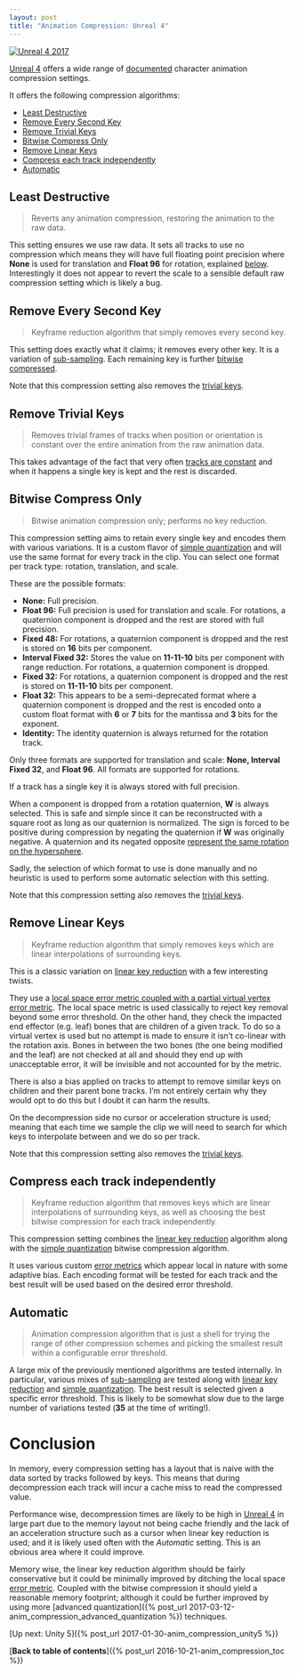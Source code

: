 ```yaml
---
layout: post
title: "Animation Compression: Unreal 4"
---
```

[![Unreal 4 2017](https://img.youtube.com/vi/WC6Xx_jLXmg/0.jpg)](https://www.youtube.com/watch?v=WC6Xx_jLXmg "Unreal 4 2017")

[Unreal 4](https://en.wikipedia.org/wiki/Unreal_Engine#Unreal_Engine_4) offers a wide range of [documented](https://docs.unrealengine.com/latest/INT/Engine/Animation/Sequences/) character animation compression settings.

It offers the following compression algorithms:

*   [Least Destructive](http://nfrechette.github.io/2017/01/11/anim_compression_unreal4/#least_destructive)
*   [Remove Every Second Key](http://nfrechette.github.io/2017/01/11/anim_compression_unreal4/#second_key)
*   [Remove Trivial Keys](http://nfrechette.github.io/2017/01/11/anim_compression_unreal4/#trivial_keys)
*   [Bitwise Compress Only](http://nfrechette.github.io/2017/01/11/anim_compression_unreal4/#bitwise_only)
*   [Remove Linear Keys](http://nfrechette.github.io/2017/01/11/anim_compression_unreal4/#remove_linear)
*   [Compress each track independently](http://nfrechette.github.io/2017/01/11/anim_compression_unreal4/#compress_independently)
*   [Automatic](http://nfrechette.github.io/2017/01/11/anim_compression_unreal4/#automatic_setting)

## Least Destructive
>  Reverts any animation compression, restoring the animation to the raw data.

This setting ensures we use raw data. It sets all tracks to use no compression which means they will have full floating point precision where **None** is used for translation and **Float 96** for rotation, explained [below](http://nfrechette.github.io/2017/01/11/anim_compression_unreal4/#bitwise_only). Interestingly it does not appear to revert the scale to a sensible default raw compression setting which is likely a bug.

## Remove Every Second Key
>  Keyframe reduction algorithm that simply removes every second key.

This setting does exactly what it claims; it removes every other key. It is a variation of [sub-sampling](http://nfrechette.github.io/2016/11/17/anim_compression_sub_sampling/). Each remaining key is further [bitwise compressed](http://nfrechette.github.io/2017/01/11/anim_compression_unreal4/#bitwise_only).

Note that this compression setting also removes the [trivial keys](http://nfrechette.github.io/2017/01/11/anim_compression_unreal4/#trivial_keys).

## Remove Trivial Keys
>  Removes trivial frames of tracks when position or orientation is constant over the entire animation from the raw animation data.

This takes advantage of the fact that very often [tracks are constant](http://nfrechette.github.io/2016/11/03/anim_compression_constant_tracks/) and when it happens a single key is kept and the rest is discarded.

## Bitwise Compress Only
>  Bitwise animation compression only; performs no key reduction.

This compression setting aims to retain every single key and encodes them with various variations. It is a custom flavor of [simple quantization](http://nfrechette.github.io/2016/11/15/anim_compression_quantization/) and will use the same format for every track in the clip. You can select one format per track type: rotation, translation, and scale.

These are the possible formats:

*   **None:** Full precision.
*   **Float 96:** Full precision is used for translation and scale. For rotations, a quaternion component is dropped and the rest are stored with full precision.
*   **Fixed 48:** For rotations, a quaternion component is dropped and the rest is stored on **16** bits per component.
*   **Interval Fixed 32:** Stores the value on **11-11-10** bits per component with range reduction. For rotations, a quaternion component is dropped.
*   **Fixed 32:** For rotations, a quaternion component is dropped and the rest is stored on **11-11-10** bits per component.
*   **Float 32:** This appears to be a semi-deprecated format where a quaternion component is dropped and the rest is encoded onto a custom float format with **6** or **7** bits for the mantissa and **3** bits for the exponent.
*   **Identity:** The identity quaternion is always returned for the rotation track.

Only three formats are supported for translation and scale: **None, Interval Fixed 32**, and **Float 96**. All formats are supported for rotations.

If a track has a single key it is always stored with full precision.

When a component is dropped from a rotation quaternion, **W** is always selected. This is safe and simple since it can be reconstructed with a square root as long as our quaternion is normalized. The sign is forced to be positive during compression by negating the quaternion if **W** was originally negative. A quaternion and its negated opposite [represent the same rotation on the hypersphere](https://en.wikipedia.org/wiki/Quaternions_and_spatial_rotation#The_hypersphere_of_rotations).

Sadly, the selection of which format to use is done manually and no heuristic is used to perform some automatic selection with this setting.

Note that this compression setting also removes the [trivial keys](http://nfrechette.github.io/2017/01/11/anim_compression_unreal4/#trivial_keys).

## Remove Linear Keys
>  Keyframe reduction algorithm that simply removes keys which are linear interpolations of surrounding keys.

This is a classic variation on [linear key reduction](http://nfrechette.github.io/2016/12/07/anim_compression_key_reduction/) with a few interesting twists.

They use a [local space error metric coupled with a partial virtual vertex error metric](http://nfrechette.github.io/2016/11/01/anim_compression_accuracy/). The local space metric is used classically to reject key removal beyond some error threshold. On the other hand, they check the impacted end effector (e.g. leaf) bones that are children of a given track. To do so a virtual vertex is used but no attempt is made to ensure it isn’t co-linear with the rotation axis. Bones in between the two bones (the one being modified and the leaf) are not checked at all and should they end up with unacceptable error, it will be invisible and not accounted for by the metric.

There is also a bias applied on tracks to attempt to remove similar keys on children and their parent bone tracks. I’m not entirely certain why they would opt to do this but I doubt it can harm the results.

On the decompression side no cursor or acceleration structure is used; meaning that each time we sample the clip we will need to search for which keys to interpolate between and we do so per track.

Note that this compression setting also removes the [trivial keys](http://nfrechette.github.io/2017/01/11/anim_compression_unreal4/#trivial_keys).

## Compress each track independently
>  Keyframe reduction algorithm that removes keys which are linear interpolations of surrounding keys, as well as choosing the best bitwise compression for each track independently.

This compression setting combines the [linear key reduction](http://nfrechette.github.io/2016/12/07/anim_compression_key_reduction/) algorithm along with the [simple quantization](http://nfrechette.github.io/2016/11/15/anim_compression_quantization/) bitwise compression algorithm.

It uses various custom [error metrics](http://nfrechette.github.io/2016/11/01/anim_compression_accuracy/) which appear local in nature with some adaptive bias. Each encoding format will be tested for each track and the best result will be used based on the desired error threshold.

## Automatic
>  Animation compression algorithm that is just a shell for trying the range of other compression schemes and picking the smallest result within a configurable error threshold.

A large mix of the previously mentioned algorithms are tested internally. In particular, various mixes of [sub-sampling](http://nfrechette.github.io/2016/11/17/anim_compression_sub_sampling/) are tested along with [linear key reduction](http://nfrechette.github.io/2016/12/07/anim_compression_key_reduction/) and [simple quantization](http://nfrechette.github.io/2016/11/15/anim_compression_quantization/). The best result is selected given a specific error threshold. This is likely to be somewhat slow due to the large number of variations tested (**35** at the time of writing!).

# Conclusion
In memory, every compression setting has a layout that is naive with the data sorted by tracks followed by keys. This means that during decompression each track will incur a cache miss to read the compressed value.

Performance wise, decompression times are likely to be high in [Unreal 4](https://en.wikipedia.org/wiki/Unreal_Engine#Unreal_Engine_4) in large part due to the memory layout not being cache friendly and the lack of an acceleration structure such as a cursor when linear key reduction is used; and it is likely used often with the *Automatic* setting. This is an obvious area where it could improve.

Memory wise, the linear key reduction algorithm should be fairly conservative but it could be minimally improved by ditching the local space [error metric](http://nfrechette.github.io/2016/11/01/anim_compression_accuracy/). Coupled with the bitwise compression it should yield a reasonable memory footprint; although it could be further improved by using more [advanced quantization]({% post_url 2017-03-12-anim_compression_advanced_quantization %}) techniques.

[Up next: Unity 5]({% post_url 2017-01-30-anim_compression_unity5 %})

[**Back to table of contents**]({% post_url 2016-10-21-anim_compression_toc %})
